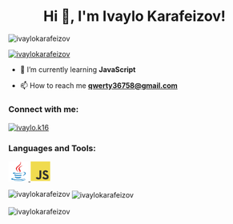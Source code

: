 <h1 align="center">Hi 👋, I'm Ivaylo Karafeizov!</h1>
<p align="left"> <img src="https://komarev.com/ghpvc/?username=ivaylokarafeizov&label=Profile%20views&color=0e75b6&style=flat" alt="ivaylokarafeizov" /> </p>

<p align="left"> <a href="https://github.com/ryo-ma/github-profile-trophy"><img src="https://github-profile-trophy.vercel.app/?username=ivaylokarafeizov" alt="ivaylokarafeizov" /></a> </p>

- 🌱 I’m currently learning **JavaScript**

- 📫 How to reach me **qwerty36758@gmail.com**

<h3 align="left">Connect with me:</h3>
<p align="left">
<a href="https://fb.com/ivaylo.k16" target="blank"><img align="center" src="https://raw.githubusercontent.com/rahuldkjain/github-profile-readme-generator/master/src/images/icons/Social/facebook.svg" alt="ivaylo.k16" height="30" width="40" /></a>
</p>

<h3 align="left">Languages and Tools:</h3>
<p align="left"> <a href="https://www.java.com" target="_blank" rel="noreferrer"> <img src="https://raw.githubusercontent.com/devicons/devicon/master/icons/java/java-original.svg" alt="java" width="40" height="40"/> </a> <a href="https://developer.mozilla.org/en-US/docs/Web/JavaScript" target="_blank" rel="noreferrer"> <img src="https://raw.githubusercontent.com/devicons/devicon/master/icons/javascript/javascript-original.svg" alt="javascript" width="40" height="40"/> </a> </p>

<p><img align="left" src="https://github-readme-stats.vercel.app/api/top-langs?username=ivaylokarafeizov&show_icons=true&locale=en&layout=compact" alt="ivaylokarafeizov" /></p>

<p>&nbsp;<img align="center" src="https://github-readme-stats.vercel.app/api?username=ivaylokarafeizov&show_icons=true&locale=en" alt="ivaylokarafeizov" /></p>

<p><img align="center" src="https://github-readme-streak-stats.herokuapp.com/?user=ivaylokarafeizov&" alt="ivaylokarafeizov" /></p>
